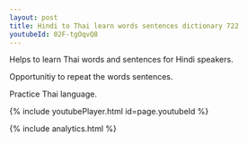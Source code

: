 ```yaml
---
layout: post
title: Hindi to Thai learn words sentences dictionary 722 
youtubeId: 02F-tgOqvQ8
---
```

 
 
Helps to learn Thai words and sentences for Hindi speakers.

Opportunitiy to repeat the words sentences. 

Practice Thai language. 
 
{% include youtubePlayer.html id=page.youtubeId %}
 
 
{% include analytics.html %}